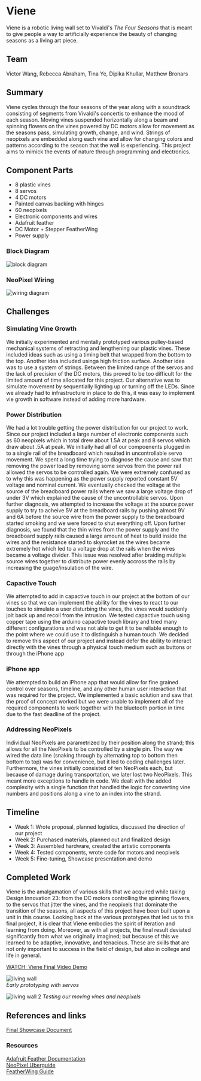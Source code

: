 # Viene

Viene is a robotic living wall set to Vivaldi's _The Four Seasons_ that is meant to give people a way to artificially experience the beauty of changing seasons as a living art piece.

## Team
Victor Wang, Rebecca Abraham, Tina Ye, Dipika Khullar, Matthew Bronars

## Summary

Viene cycles through the four seasons of the year along with a soundtrack consisting of segments from Vivaldi's concertis to enhance the mood of each season. Moving vines suspended horizontally along a beam and spinning flowers on the vines powered by DC motors allow for movement as the seasons pass, simulating growth, change, and wind. Strings of neopixels are embedded along each vine and allow for changing colors and patterns according to the season that the wall is experiencing. This project aims to mimick the events of nature through programming and electronics. 


## Component Parts

* 8 plastic vines
* 8 servos
* 4 DC motors
* Painted canvas backing with hinges
* 60 neopixels
* Electronic components and wires
* Adafruit feather
* DC Motor + Stepper FeatherWing
* Power supply

### Block Diagram
![block diagram](./images/block2.jpg)

### NeoPixel Wiring
![wiring diagram](./images/block1.jpg)

## Challenges

### Simulating Vine Growth
We initially experimented and mentally prototyped various pulley-based mechanical systems of retracting and lengthening our plastic vines. These included ideas such as using a timing belt that wrapped from the bottom to the top. Another idea included usinga high friction surface. Another idea was to use a system of strings. Between the limited range of the servos and the lack of precision of the DC motors, this proved to be too difficult for the limited amount of time allocated for this project. Our alternative was to simulate movement by sequentially lighting up or turning off the LEDs. Since we already had to infrastructure in place to do this, it was easy to implement vie growth in software instead of adding more hardware.

### Power Distribution
We had a lot trouble getting the power distribution for our project to work. Since our project included a large number of electronic components such as 60 neopixels which in total drew about 1.5A at peak and 8 servos which draw about .5A at peak. We initially had all of our compoenents plugged in to a single rail of the breadboard which resulted in uncontrollable servo movement. We spent a long time trying to diagnose the cause and saw that removing the power load by removing some servos from the power rail allowed the servos to be controlled again. We were extremely confused as to why this was happening as the power supply reported constant 5V voltage and nominal current. We eventually checked the voltage at the source of the breadboard power rails where we saw a large voltage drop of under 3V which explained the cause of the uncontrollable servos. Upon further diagnosis, we attempted to increase the voltage at the source power supply to try to acheive 5V at the breadboard rails by pushing almost 9V and 6A before the source wire from the power supply to the breadboard started smoking and we were forced to shut everything off. Upon further diagnosis, we found that the thin wires from the power supply and the breadboard supply rails caused a large amount of heat to build inside the wires and the resistance started to skyrocket as the wires became extremely hot which led to a voltage drop at the rails when the wires became a voltage divider. This issue was resolved after braiding multiple source wires together to distribute power evenly accross the rails by increasing the guage/insulation of the wire.

### Capactive Touch
We attempted to add in capactive touch in our project at the bottom of our vines so that we can implement the ability for the vines to react to our touches to simulate a user disturbing the vines, the vines would suddenly jolt back up and recoil from the intrusion. We tested capactive touch using copper tape using the arduino capactive touch library and tried many different configurations and was not able to get it to be reliable enough to the point where we could use it to distinguish a human touch. We decided to remove this aspect of our project and instead defer the ability to interact directly with the vines through a physical touch medium such as buttons or through the iPhone app

### iPhone app
We attempted to build an iPhone app that would allow for fine grained control over seasons, timeline, and any other human user interaction that was required for the project. We implemented a basic solution and saw that the proof of concept worked but we were unable to implement all of the required components to work together with the bluetooth portion in time due to the fast deadline of the project.

### Addressing NeoPixels
Individual NeoPixels are parametrized by their position along the strand; this allows for all the NeoPixels to be controlled by a single pin. The way we wired the data line (snaking through by alternating top to bottom then bottom to top) was for convenience, but it led to coding challenges later. Furthermore, the vines initially consisted of ten NeoPixels each, but because of damage during transportation, we later lost two NeoPixels. This meant more exceptions to handle in code. We dealt with the added complexity with a single function that handled the logic for converting vine numbers and positions along a vine to an index into the strand.

## Timeline

- Week 1: Wrote proposal, planned logistics, discussed the direction of our project
- Week 2: Purchased materials, planned out and finalized design
- Week 3: Assembled hardware, created the artistic components
- Week 4: Tested components, wrote code for motors and neopixels
- Week 5: Fine-tuning, Showcase presentation and demo

## Completed Work

Viene is the amalgamation of various skills that we acquired while taking Design Innovation 23: from the DC motors controlling the spinning flowers, to the servos that jitter the vines, and the neopixels that dominate the transition of the seasons, all aspects of this project have been built upon a unit in this course. Looking back at the various prototypes that led us to this final project, it is clear that Viene embodies the spirit of iteration and learning from doing.  Moreover, as with all projects, the final result deviated significantly from what we originally imagined; but because of this we learned to be adaptive, innovative, and tenacious. These are skills that are not only important to success in the field of design, but also in college and life in general.  

[WATCH: Viene Final Video Demo](https://www.youtube.com/watch?v=HiZiRdkXOhQ)  
 
![living wall](./images/IMG_7418.JPG)  
_Early prototyping with servos_

![living wall 2](./images/Screenshot_1.png) 
_Testing our moving vines and neopixels_  


## References and links
[Final Showcase Document](./Viene%20Poster.pdf)

### Resources
[Adafruit Feather Documentation](https://learn.adafruit.com/adafruit-feather-32u4-bluefruit-le/overview)  
[NeoPixel Uberguide](https://learn.adafruit.com/adafruit-neopixel-uberguide/the-magic-of-neopixels)  
[FeatherWing Guide](https://learn.adafruit.com/adafruit-stepper-dc-motor-featherwing)
